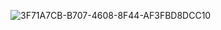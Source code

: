 ![3F71A7CB-B707-4608-8F44-AF3FBD8DCC10](https://github.com/vampaku/vampaku/assets/139192960/1d4f5529-5787-49de-9038-62258ff14070)

